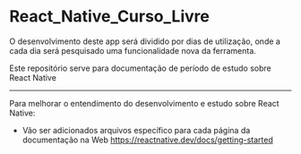 # React_Native_Curso_Livre

O desenvolvimento deste app será dividido por dias de utilização,
onde a cada dia será pesquisado uma funcionalidade nova da ferramenta.

Este repositório serve para documentação de período de estudo sobre React Native

_____________________________________________________________________________________________________

Para melhorar o entendimento do desenvolvimento e estudo sobre React Native:
   * Vão ser adicionados arquivos específico para cada página da documentação na Web https://reactnative.dev/docs/getting-started

